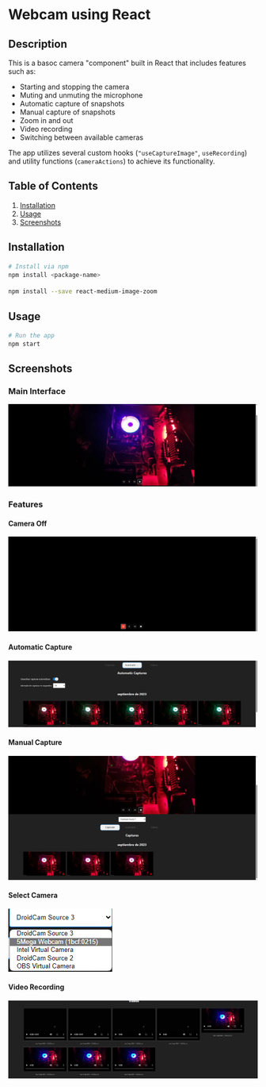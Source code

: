 # Webcam using React

## Description

This is a basoc camera "component" built in React that includes features such as:

- Starting and stopping the camera
- Muting and unmuting the microphone
- Automatic capture of snapshots
- Manual capture of snapshots
- Zoom in and out 
- Video recording
- Switching between available cameras

The app utilizes several custom hooks (`"useCaptureImage"`, `useRecording`) and utility functions (`cameraActions`) to achieve its functionality. 

## Table of Contents

1. [Installation](#installation)
2. [Usage](#usage)
3. [Screenshots](#screenshots)

## Installation

```bash
# Install via npm
npm install <package-name>

npm install --save react-medium-image-zoom

```

## Usage

```bash
# Run the app
npm start

```

## Screenshots

### Main Interface

![Main interface](image.png)

### Features

#### Camera Off

![Camera Off](image-1.png)

#### Automatic Capture

![Automatic Captures](image-2.png)

#### Manual Capture

![Manual Captures](image-3.png)


#### Select Camera

![Select Camera](image-4.png)


#### Video Recording

![Recorded Videos](image-5.png)
